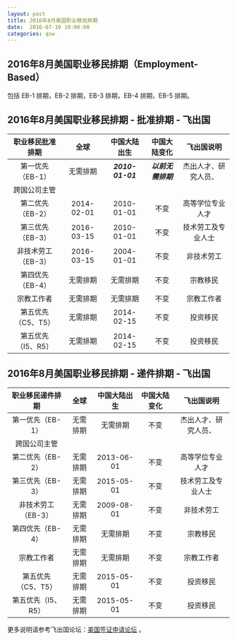```yaml
---
layout: post
title: 2016年8月美国职业移民排期
date:  2016-07-10 10:00:00
categories: qsw
---
```


## 2016年8月美国职业移民排期（Employment-Based）

包括 EB-1 排期，EB-2 排期，EB-3 排期，EB-4 排期，EB-5 排期。

## 2016年8月美国职业移民排期 - 批准排期 - 飞出国

| 职业移民批准排期 | 全球 | 中国大陆出生 | 中国大陆变化 | 飞出国说明 |
| :-: | :-: | :-: | :-: | :-: |
| 第一优先（EB-1） | 无需排期 | _**2010-01-01**_ | _**以前无需排期**_ | 杰出人才、研究人员、
跨国公司主管 |
| 第二优先（EB-2） | 2014-02-01 | 2010-01-01 | 不变 | 高等学位专业人才 |
| 第三优先（EB-3） | 2016-03-15 | 2010-01-01 | 不变 | 技术劳工及专业人士 |
| 非技术劳工（EB-3） | 2016-03-15 | 2004-01-01 | 不变 | 非技术劳工 |
| 第四优先（EB-4） | 无需排期 | 无需排期 | 不变 | 宗教移民 |
| 宗教工作者 | 无需排期 | 无需排期 | 不变 | 宗教工作者 |
| 第五优先（C5、T5） | 无需排期 | 2014-02-15 | 不变 | 投资移民 |
| 第五优先（I5、R5） | 无需排期 | 2014-02-15 | 不变 | 投资移民 |

## 2016年8月美国职业移民排期 - 递件排期 - 飞出国

| 职业移民递件排期 | 全球 | 中国大陆出生 | 中国大陆变化 | 飞出国说明 |
| :-: | :-: | :-: | :-: | :-: |
| 第一优先（EB-1） | 无需排期 | 无需排期 | 不变 | 杰出人才、研究人员、
跨国公司主管 |
| 第二优先（EB-2） | 无需排期 | 2013-06-01 | 不变 | 高等学位专业人才 |
| 第三优先（EB-3） | 无需排期 | 2015-05-01 | 不变 | 技术劳工及专业人士 |
| 非技术劳工（EB-3） | 无需排期 | 2009-08-01 | 不变 | 非技术劳工 |
| 第四优先（EB-4） | 无需排期 | 无需排期 | 不变 | 宗教移民 |
| 宗教工作者 | 无需排期 | 无需排期 | 不变 | 宗教工作者 |
| 第五优先（C5、T5） | 无需排期 | 2015-05-01 | 不变 | 投资移民 |
| 第五优先（I5、R5） | 无需排期 | 2015-05-01 | 不变 | 投资移民 |

更多说明请参考飞出国论坛：<a href="http://bbs.fcgvisa.com/c/usavisa" target="blank">美国签证申请论坛</a> 。